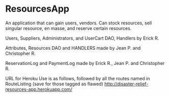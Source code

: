 # ResourcesApp
An application that can gain users, vendors. Can stock resources, sell singular resource, en masse, and reserve certain resources. 

Users, Suppliers, Administrators, and UserCart DAO, Handlers by Erick R.

Attributes, Resources DAO and HANDLERS made by Jean P. and Christopher R.

ReservationLog and PaymentLog made by Erick R., Jean P. and Christopher R.

URL for Heroku Use is as follows, followed by all the routes named in RouteListing (save for those tagged as flawed)
http://disaster-relief-resources-app.herokuapp.com/
